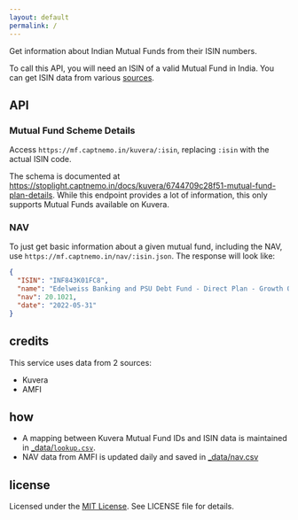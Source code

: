 ```yaml
---
layout: default
permalink: /
---
```


Get information about Indian Mutual Funds from their ISIN numbers.

To call this API, you will need an ISIN of a valid Mutual Fund in India. 
You can get ISIN data from various [sources](https://github.com/captn3m0/india-isin-data#alternative-sources).

## API

### Mutual Fund Scheme Details

Access `https://mf.captnemo.in/kuvera/:isin`, replacing `:isin` with the actual ISIN code.

The schema is documented at <https://stoplight.captnemo.in/docs/kuvera/6744709c28f51-mutual-fund-plan-details>.
While this endpoint provides a lot of information, this only supports Mutual Funds available on Kuvera.

### NAV

To just get basic information about a given mutual fund, including the NAV, use `https://mf.captnemo.in/nav/:isin.json`. The
response will look like:

```json
{
  "ISIN": "INF843K01FC8",
  "name": "Edelweiss Banking and PSU Debt Fund - Direct Plan - Growth Option",
  "nav": 20.1021,
  "date": "2022-05-31"
}
```

## credits

This service uses data from 2 sources:

- Kuvera
- AMFI

## how

- A mapping between Kuvera Mutual Fund IDs and ISIN data is maintained in [_data/`lookup.csv`](https://github.com/captn3m0/mf.captnemo.in/blob/main/_data/lookup.csv).
- NAV data from AMFI is updated daily and saved in [_data/nav.csv](https://github.com/captn3m0/mf.captnemo.in/blob/main/_data/nav.csv)

## license

Licensed under the [MIT License](https://nemo.mit-license.org/). See LICENSE file for details.